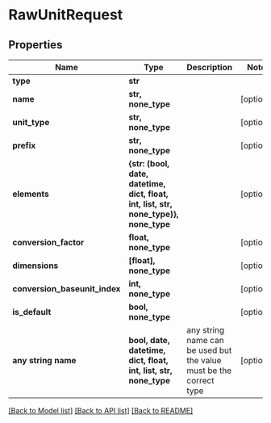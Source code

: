 # RawUnitRequest


## Properties
Name | Type | Description | Notes
------------ | ------------- | ------------- | -------------
**type** | **str** |  | 
**name** | **str, none_type** |  | [optional] 
**unit_type** | **str, none_type** |  | [optional] 
**prefix** | **str, none_type** |  | [optional] 
**elements** | **{str: (bool, date, datetime, dict, float, int, list, str, none_type)}, none_type** |  | [optional] 
**conversion_factor** | **float, none_type** |  | [optional] 
**dimensions** | **[float], none_type** |  | [optional] 
**conversion_baseunit_index** | **int, none_type** |  | [optional] 
**is_default** | **bool, none_type** |  | [optional] 
**any string name** | **bool, date, datetime, dict, float, int, list, str, none_type** | any string name can be used but the value must be the correct type | [optional]

[[Back to Model list]](../README.md#documentation-for-models) [[Back to API list]](../README.md#documentation-for-api-endpoints) [[Back to README]](../README.md)


